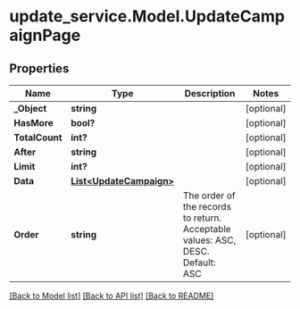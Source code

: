 # update_service.Model.UpdateCampaignPage
## Properties

Name | Type | Description | Notes
------------ | ------------- | ------------- | -------------
**_Object** | **string** |  | [optional] 
**HasMore** | **bool?** |  | [optional] 
**TotalCount** | **int?** |  | [optional] 
**After** | **string** |  | [optional] 
**Limit** | **int?** |  | [optional] 
**Data** | [**List&lt;UpdateCampaign&gt;**](UpdateCampaign.md) |  | [optional] 
**Order** | **string** | The order of the records to return. Acceptable values: ASC, DESC. Default: ASC | [optional] 

[[Back to Model list]](../README.md#documentation-for-models) [[Back to API list]](../README.md#documentation-for-api-endpoints) [[Back to README]](../README.md)

